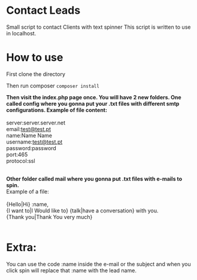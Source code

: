 # Contact Leads
Small script to contact Clients with text spinner
This script is written to use in localhost.

# How to use
First clone the directory

Then run composer `composer install`

<strong>Then visit the index.php page once. You will have 2 new folders.
One called config where you gonna put your .txt files with different smtp configurations. Example of file content:</strong><br /><br />
server:server.server.net<br />
email:test@test.pt<br />
name:Name Name<br />
username:test@test.pt<br />
password:password<br />
port:465<br />
protocol:ssl<br />

<br />
<strong>Other folder called mail where you gonna put .txt files with e-mails to spin.</strong><br />
Example of a file:<br /><br />
{Hello|Hi} :name,<br />
{I want to|I Would like to} {talk|have a conversation} with you.<br />
{Thank you|Thank You very much}<br />
<br />

# Extra:
You can use the code :name inside the e-mail or the subject and when you click
spin will replace that :name with the lead name.